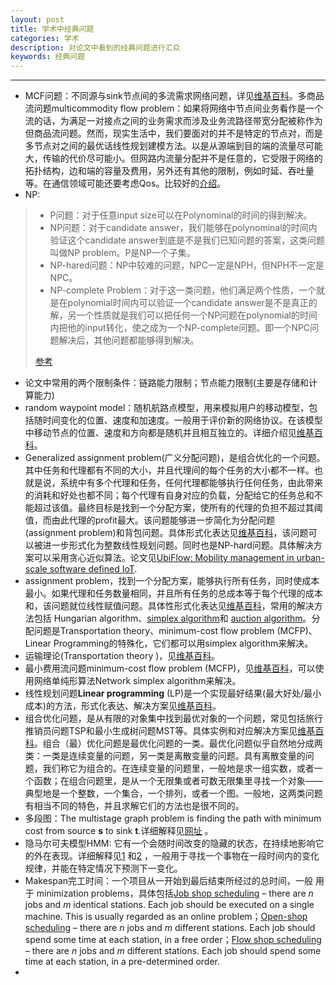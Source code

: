 ```yaml
---
layout: post
title: 学术中经典问题
categories: 学术
description: 对论文中看到的经典问题进行汇众
keywords: 经典问题
---
```


***

* MCF问题：不同源与sink节点间的多流需求网络问题，详见[维基百科](https://en.wikipedia.org/wiki/Multi-commodity_flow_problem)。多商品流问题multicommodity flow problem：如果将网络中节点间业务看作是一个流的话，为满足一对接点之间的业务需求而涉及业务流路径带宽分配被称作为但商品流问题。然而，现实生活中，我们要面对的并不是特定的节点对，而是多节点对之间的最优话线性规划建模方法。以是从源端到目的端的流量尽可能大，传输的代价尽可能小。但网路内流量分配并不是任意的，它受限于网络的拓扑结构，边和端的容量及费用，另外还有其他的限制，例如时延、吞吐量等。在通信领域可能还要考虑Qos。比较好的[介绍](http://www.jevylee.com/?p=1227)。
* NP:

> * P问题：对于任意input size可以在Polynominal的时间的得到解决。
> * NP问题：对于candidate answer，我们能够在polynominal的时间内验证这个candidate answer到底是不是我们已知问题的答案，这类问题叫做NP problem。P是NP一个子集。
> * NP-hared问题：NP中较难的问题，NPC一定是NPH，但NPH不一定是NPC。
> * NP-complete Problem：对于这一类问题，他们满足两个性质，一个就是在polynomial时间内可以验证一个candidate answer是不是真正的解，另一个性质就是我们可以把任何一个NP问题在polynomial的时间内把他的input转化，使之成为一个NP-complete问题。即一个NPC问题解决后，其他问题都能够得到解决。
>
> [参考](http://blog.csdn.net/com_stu_zhang/article/details/7248277)

* 论文中常用的两个限制条件：链路能力限制；节点能力限制(主要是存储和计算能力)
* random waypoint model：随机航路点模型，用来模拟用户的移动模型，包括随时间变化的位置、速度和加速度。一般用于评价新的网络协议。在该模型中移动节点的位置、速度和方向都是随机并且相互独立的。详细介绍见[维基百科](https://en.wikipedia.org/wiki/Random_waypoint_model)。
* Generalized assignment problem(广义分配问题)，是组合优化的一个问题。其中任务和代理都有不同的大小，并且代理间的每个任务的大小都不一样。也就是说，系统中有多个代理和任务，任何代理都能够执行任何任务，由此带来的消耗和好处也都不同；每个代理有自身对应的负载，分配给它的任务总和不能超过该值。最终目标是找到一个分配方案，使所有的代理的负担不超过其阈值，而由此代理的profit最大。该问题能够进一步简化为分配问题 (assignment problem)和背包问题。具体形式化表达见[维基百科](https://en.wikipedia.org/wiki/Generalized_assignment_problem)，该问题可以被进一步形式化为整数线性规划问题。同时也是NP-hard问题。具体解决方案可以采用贪心近似算法。论文见[UbiFlow: Mobility management in urban-scale software defined IoT](http://ieeexplore.ieee.org/abstract/document/7218384/).
* assignment problem，找到一个分配方案，能够执行所有任务，同时使成本最小。如果代理和任务数量相同，并且所有任务的总成本等于每个代理的成本和，该问题就位线性赋值问题。具体性形式化表达见[维基百科](https://en.wikipedia.org/wiki/Assignment_problem)，常用的解决方法包括 Hungarian algorithm、[simplex algorithm](https://en.wikipedia.org/wiki/Simplex_algorithm)和 [auction algorithm](https://en.wikipedia.org/wiki/Auction_algorithm)。分配问题是Transportation theory、minimum-cost flow problem (MCFP)、Linear Programming的特殊化，它们都可以用simplex algorithm来解决。
* 运输理论(Transportation theory )，见[维基百科](https://en.wikipedia.org/wiki/Transportation_theory_(mathematics))。 
* 最小费用流问题minimum-cost flow problem (MCFP)，见[维基百科](https://en.wikipedia.org/wiki/Minimum-cost_flow_problem)，可以使用网络单纯形算法Network simplex algorithm来解决。
* 线性规划问题**Linear programming** (LP)是一个实现最好结果(最大好处/最小成本)的方法，形式化表达、解决方案见[维基百科](https://en.wikipedia.org/wiki/Linear_programming#Algorithms)。
* 组合优化问题，是从有限的对象集中找到最优对象的一个问题，常见包括旅行推销员问题TSP和最小生成树问题MST等。具体实例和对应解决方案见[维基百科](https://en.wikipedia.org/wiki/Combinatorial_optimization)。组合（最）优化问题是最优化问题的一类。最优化问题似乎自然地分成两类：一类是连续变量的问题，另一类是离散变量的问题。具有离散变量的问题，我们称它为组合的。在连续变量的问题里，一般地是求一组实数，或者一个函数；在组合问题里，是从一个无限集或者可数无限集里寻找一个对象——典型地是一个整数，一个集合，一个排列，或者一个图。一般地，这两类问题有相当不同的特色，并且求解它们的方法也是很不同的。
* 多段图：The multistage graph problem is finding the path with minimum cost from source **s** to sink **t**.详细解释见[网址](https://www.tutorialspoint.com/design_and_analysis_of_algorithms/design_and_analysis_of_algorithms_multistage_graph.htm) 。
* 隐马尔可夫模型HMM: 它有一个会随时间改变的隐藏的状态，在持续地影响它的外在表现。详细解释见[1](https://www.zhihu.com/question/26665048) 和[2](https://www.zhihu.com/question/20962240) ，一般用于寻找一个事物在一段时间内的变化规律，并能在特定情况下预测下一变化。
* Makespan完工时间：一个项目从一开始到最后结束所经过的总时间，一般 用于 minimization problems，具体包括[Job shop scheduling](https://en.wikipedia.org/wiki/Job_shop_scheduling) – there are *n* jobs and *m* identical stations. Each job should be executed on a single machine. This is usually regarded as an online problem；[Open-shop scheduling](https://en.wikipedia.org/wiki/Open-shop_scheduling) – there are *n* jobs and *m* different stations. Each job should spend some time at each station, in a free order；[Flow shop scheduling](https://en.wikipedia.org/wiki/Flow_shop_scheduling) – there are *n* jobs and *m* different stations. Each job should spend some time at each station, in a pre-determined order.
* ​



